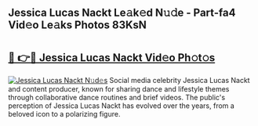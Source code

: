 ## Jessica Lucas Nackt Le𝚊k𝚎d N𝚞𝚍e - Part-fa4 Vid𝚎o Le𝚊ks Photos 83KsN

# <h2><a href="http://fb20ow.evod.top/?m=Jessica+Lucas+Nackt">🔗 👉🔴 Jessica Lucas Nackt Vid𝚎o Ph𝚘t𝚘s</a></h2>

[![Jessica Lucas Nackt N𝚞d𝚎s](https://i.imgur.com/8V9OHl7.gif)](http://fb20ow.evod.top/?m=Jessica+Lucas+Nackt)
Social media celebrity Jessica Lucas Nackt and content producer, known for sharing dance and lifestyle themes through collaborative dance routines and brief videos. The public's perception of Jessica Lucas Nackt has evolved over the years, from a beloved icon to a polarizing figure. 

